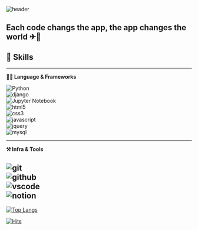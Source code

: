![header](https://capsule-render.vercel.app/api?type=wave&color=auto&height=300&section=header&text=what's%20up&fontSize=90)

## Each code changs the app, the app changes the world ✈🚆


## 💪 Skills
---

**🧑‍💻 Language & Frameworks**

![Python](https://img.shields.io/badge/python-3776AB.svg?&style=for-the-badge&logo=python&logoColor=white)  
![django](https://img.shields.io/badge/django-092E20.svg?&style=for-the-badge&logo=django&logoColor=white)  
![Jupyter Notebook](https://img.shields.io/badge/jupyter%20notebook-F37626.svg?&style=for-the-badge&logo=jupyter&logoColor=white)  
![html5](https://img.shields.io/badge/html5-E34F26.svg?&style=for-the-badge&logo=html5&logoColor=white)  
![css3](https://img.shields.io/badge/css3-1572B6.svg?&style=for-the-badge&logo=css3&logoColor=white)  
![javascript](https://img.shields.io/badge/javascript-F7DF1E.svg?&style=for-the-badge&logo=javascript&logoColor=white)  
![jquery](https://img.shields.io/badge/jquery-0769AD.svg?&style=for-the-badge&logo=jquery&logoColor=white)  
![mysql](https://img.shields.io/badge/mysql-4479A1.svg?&style=for-the-badge&logo=mysql&logoColor=white)

-----

**⚒️ Infra & Tools**


![git](https://img.shields.io/badge/git-F05032.svg?&style=for-the-badge&logo=git&logoColor=white)  
![github](https://img.shields.io/badge/github-181717.svg?&style=for-the-badge&logo=github&logoColor=white)  
![vscode](https://img.shields.io/badge/vscode-007ACC.svg?&style=for-the-badge&logo=visualstudiocode&logoColor=white)  
![notion](https://img.shields.io/badge/notion-000000.svg?&style=for-the-badge&logo=notion&logoColor=white)
---

[![Top Langs](https://github-readme-stats.vercel.app/api/top-langs/?username=lifelong-learner-dev&layout=donut-vertical)](https://github.com/lifelong-learner-dev/github-readme-stats)


[![Hits](https://hits.seeyoufarm.com/api/count/incr/badge.svg?url=https%3A%2F%2Fgithub.com%2Flifelong-learner-dev&count_bg=%2379C83D&title_bg=%23555555&icon=&icon_color=%23E7E7E7&title=hits&edge_flat=false)](https://hits.seeyoufarm.com) 

